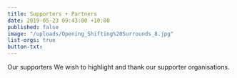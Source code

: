 ```yaml
---
title: Supporters + Partners
date: 2019-05-23 09:43:00 +10:00
published: false
image: "/uploads/Opening_Shifting%20Surrounds_8.jpg"
list-orgs: true
button-txt: 
---
```


Our supporters
We wish to highlight and thank our supporter organisations.